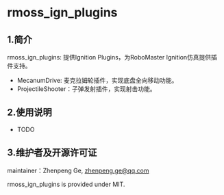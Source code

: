 # rmoss_ign_plugins

## 1.简介

rmoss_ign_plugins: 提供Ignition Plugins，为RoboMaster Ignition仿真提供插件支持。

* MecanumDrive: 麦克拉姆轮插件，实现底盘全向移动功能。
* ProjectileShooter：子弹发射插件，实现射击功能。

## 2.使用说明

* TODO

## 3.维护者及开源许可证

maintainer：Zhenpeng Ge,  zhenpeng.ge@qq.com

rmoss_ign_plugins is provided under MIT.